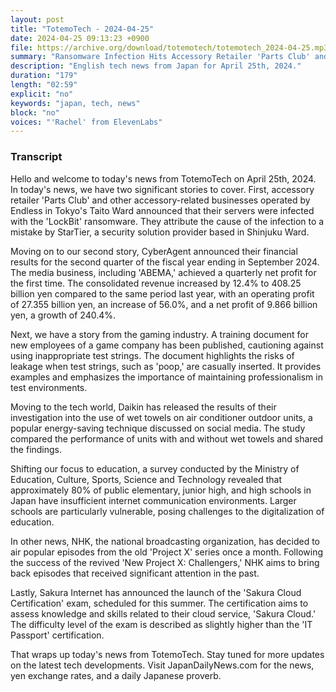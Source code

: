 ```yaml
---
layout: post
title: "TotemoTech - 2024-04-25"
date: 2024-04-25 09:13:23 +0900
file: https://archive.org/download/totemotech/totemotech_2024-04-25.mp3
summary: "Ransomware Infection Hits Accessory Retailer 'Parts Club' and Media Business 'ABEMA', & more…"
description: "English tech news from Japan for April 25th, 2024."
duration: "179"
length: "02:59"
explicit: "no"
keywords: "japan, tech, news"
block: "no"
voices: "'Rachel' from ElevenLabs"
---
```


### Transcript

Hello and welcome to today's news from TotemoTech on April 25th, 2024. In today's news, we have two significant stories to cover. First, accessory retailer 'Parts Club' and other accessory-related businesses operated by Endless in Tokyo's Taito Ward announced that their servers were infected with the 'LockBit' ransomware. They attribute the cause of the infection to a mistake by StarTier, a security solution provider based in Shinjuku Ward.

Moving on to our second story, CyberAgent announced their financial results for the second quarter of the fiscal year ending in September 2024. The media business, including 'ABEMA,' achieved a quarterly net profit for the first time. The consolidated revenue increased by 12.4% to 408.25 billion yen compared to the same period last year, with an operating profit of 27.355 billion yen, an increase of 56.0%, and a net profit of 9.866 billion yen, a growth of 240.4%.

Next, we have a story from the gaming industry. A training document for new employees of a game company has been published, cautioning against using inappropriate test strings. The document highlights the risks of leakage when test strings, such as 'poop,' are casually inserted. It provides examples and emphasizes the importance of maintaining professionalism in test environments.

Moving to the tech world, Daikin has released the results of their investigation into the use of wet towels on air conditioner outdoor units, a popular energy-saving technique discussed on social media. The study compared the performance of units with and without wet towels and shared the findings.

Shifting our focus to education, a survey conducted by the Ministry of Education, Culture, Sports, Science and Technology revealed that approximately 80% of public elementary, junior high, and high schools in Japan have insufficient internet communication environments. Larger schools are particularly vulnerable, posing challenges to the digitalization of education.

In other news, NHK, the national broadcasting organization, has decided to air popular episodes from the old 'Project X' series once a month. Following the success of the revived 'New Project X: Challengers,' NHK aims to bring back episodes that received significant attention in the past.

Lastly, Sakura Internet has announced the launch of the 'Sakura Cloud Certification' exam, scheduled for this summer. The certification aims to assess knowledge and skills related to their cloud service, 'Sakura Cloud.' The difficulty level of the exam is described as slightly higher than the 'IT Passport' certification.

That wraps up today's news from TotemoTech. Stay tuned for more updates on the latest tech developments.   Visit JapanDailyNews.com for the news, yen exchange rates, and a daily Japanese proverb.
